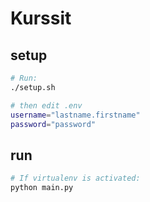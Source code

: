 # Kurssit

## setup
```bash
# Run:
./setup.sh

# then edit .env
username="lastname.firstname"
password="password"
```

## run
```bash
# If virtualenv is activated:
python main.py
```